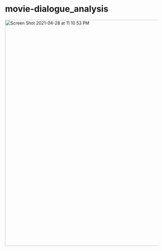 # movie-dialogue_analysis

<img width="745" alt="Screen Shot 2021-04-28 at 11 10 53 PM" src="https://user-images.githubusercontent.com/43357391/116448658-fc740000-a876-11eb-8984-f2435756eb99.png">
